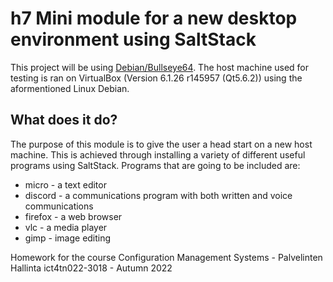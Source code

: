 # h7 Mini module for a new desktop environment using SaltStack

This project will be using [Debian/Bullseye64](https://www.debian.org/download). The host machine used for testing is ran on VirtualBox (Version 6.1.26 r145957 (Qt5.6.2)) using the aformentioned Linux Debian.

## What does it do?

The purpose of this module is to give the user a head start on a new host machine.
This is achieved through installing a variety of different useful programs using SaltStack.
Programs that are going to be included are:
 * micro - a text editor
 * discord - a communications program with both written and voice communications
 * firefox - a web browser
 * vlc - a media player
 * gimp - image editing

Homework for the course Configuration Management Systems - Palvelinten Hallinta ict4tn022-3018 - Autumn 2022
